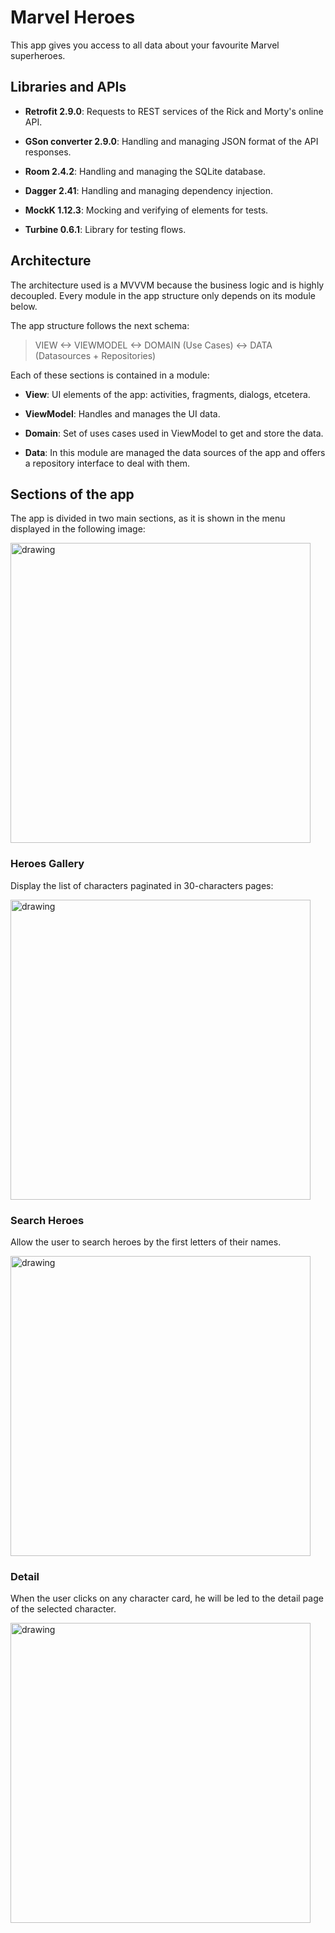 # Marvel Heroes

This app gives you access to all data about your favourite Marvel superheroes.

## Libraries and APIs

- __Retrofit 2.9.0__: Requests to REST services of the Rick and Morty's online API.

- __GSon converter 2.9.0__: Handling and managing JSON format of the API responses.

- __Room 2.4.2__: Handling and managing the SQLite database.

- __Dagger 2.41__: Handling and managing dependency injection.

- __MockK 1.12.3__: Mocking and verifying of elements for tests.

- __Turbine 0.6.1__: Library for testing flows.

## Architecture

The architecture used is a MVVVM because the business logic and is highly decoupled. Every module in the app structure only depends on its module below. 

The app structure follows the next schema:

> VIEW <-> VIEWMODEL <-> DOMAIN (Use Cases) <-> DATA (Datasources + Repositories)

Each of these sections is contained in a module:

- __View__: UI elements of the app: activities, fragments, dialogs, etcetera.

- __ViewModel__: Handles and manages the UI data.

- __Domain__: Set of uses cases used in ViewModel to get and store the data.

- __Data__: In this module are managed the data sources of the app and offers a repository interface to deal with them.

## Sections of the app

The app is divided in two main sections, as it is shown in the menu displayed in the following image:

<img src="screenshots/menu.png" alt="drawing" style="width:480px;"/>

### __Heroes Gallery__

Display the list of characters paginated in 30-characters pages:

<img src="screenshots/gallery.png" alt="drawing" style="width:480px;"/>

### __Search Heroes__

Allow the user to search heroes by the first letters of their names.

<img src="screenshots/search.png" alt="drawing" style="width:480px;"/>

### __Detail__

When the user clicks on any character card, he will be led  to the detail page of the selected character.

<img src="screenshots/detail.png" alt="drawing" style="width:480px;"/>
